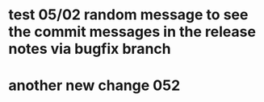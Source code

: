 # test 05/02 random message to see the commit messages in the release notes via bugfix branch


# another new change 052